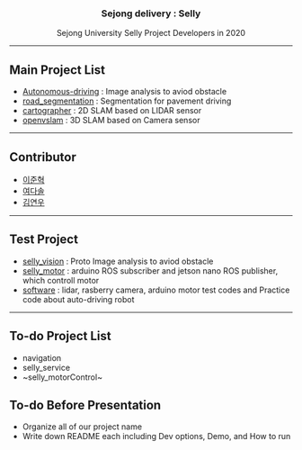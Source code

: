 <h3 align="center">Sejong delivery : Selly</h3>
<p align="center">
  Sejong University Selly Project Developers in 2020
</p>

* * *

## Main Project List
* [Autonomous-driving](https://github.com/JunHyeok96/Autonomous-Driving-Vision) : Image analysis to aviod obstacle
* [road_segmentation](https://github.com/seraaaayeo/SellyDev/tree/road_segmentation) : Segmentation for pavement driving
* [cartographer](https://github.com/seraaaayeo/SellyDev/tree/cartographer) : 2D SLAM based on LIDAR sensor
* [openvslam](https://github.com/seraaaayeo/SellyDev/tree/openvslam/VSLAM) : 3D SLAM based on Camera sensor

***

## Contributor
* [이준혁](https://github.com/JunHyeok96)
* [여다솔](https://github.com/seraaaayeo)
* [김연우](https://github.com/Yeonwoo-Kim)

***

## Test Project
* [selly_vision](https://github.com/seraaaayeo/SellyDev/tree/selly_vision) : Proto Image analysis to aviod obstacle
* [selly_motor](https://github.com/seraaaayeo/SellyDev/tree/selly_motor) : arduino ROS subscriber and jetson nano ROS publisher, which controll motor
* [software](https://github.com/seraaaayeo/SellyDev/tree/software) : lidar, rasberry camera, arduino motor test codes and Practice code about auto-driving robot

***

## To-do Project List
* navigation
* selly_service
* ~selly_motorControl~

## To-do Before Presentation
* Organize all of our project name
* Write down README each including Dev options, Demo, and How to run
